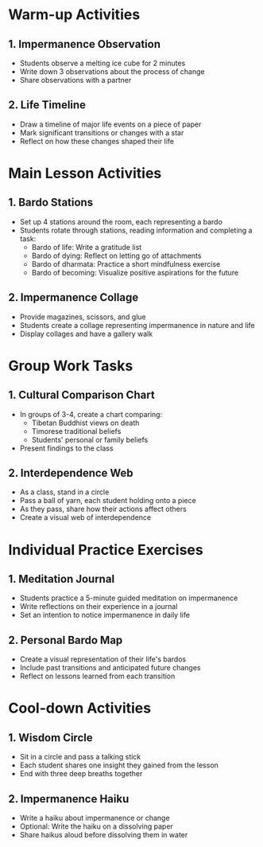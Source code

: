 # Warm-up Activities

## 1. Impermanence Observation

- Students observe a melting ice cube for 2 minutes
- Write down 3 observations about the process of change
- Share observations with a partner

## 2. Life Timeline

- Draw a timeline of major life events on a piece of paper
- Mark significant transitions or changes with a star
- Reflect on how these changes shaped their life

# Main Lesson Activities

## 1. Bardo Stations

- Set up 4 stations around the room, each representing a bardo
- Students rotate through stations, reading information and completing a task:
  - Bardo of life: Write a gratitude list
  - Bardo of dying: Reflect on letting go of attachments
  - Bardo of dharmata: Practice a short mindfulness exercise
  - Bardo of becoming: Visualize positive aspirations for the future

## 2. Impermanence Collage

- Provide magazines, scissors, and glue
- Students create a collage representing impermanence in nature and life
- Display collages and have a gallery walk

# Group Work Tasks

## 1. Cultural Comparison Chart

- In groups of 3-4, create a chart comparing:
  - Tibetan Buddhist views on death
  - Timorese traditional beliefs
  - Students' personal or family beliefs
- Present findings to the class

## 2. Interdependence Web

- As a class, stand in a circle
- Pass a ball of yarn, each student holding onto a piece
- As they pass, share how their actions affect others
- Create a visual web of interdependence

# Individual Practice Exercises

## 1. Meditation Journal

- Students practice a 5-minute guided meditation on impermanence
- Write reflections on their experience in a journal
- Set an intention to notice impermanence in daily life

## 2. Personal Bardo Map

- Create a visual representation of their life's bardos
- Include past transitions and anticipated future changes
- Reflect on lessons learned from each transition

# Cool-down Activities

## 1. Wisdom Circle

- Sit in a circle and pass a talking stick
- Each student shares one insight they gained from the lesson
- End with three deep breaths together

## 2. Impermanence Haiku

- Write a haiku about impermanence or change
- Optional: Write the haiku on a dissolving paper
- Share haikus aloud before dissolving them in water